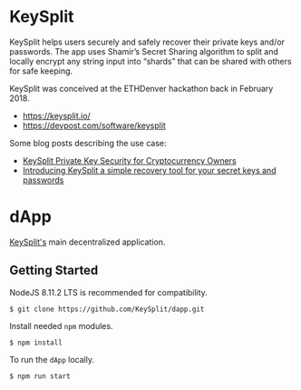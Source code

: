 # KeySplit

KeySplit helps users securely and safely recover their private keys and/or passwords. The app uses Shamir’s Secret Sharing algorithm to split and locally encrypt any string input into “shards” that can be shared with others for safe keeping.

KeySplit was conceived at the ETHDenver hackathon back in February 2018.

 - https://keysplit.io/
 - https://devpost.com/software/keysplit

Some blog posts describing the use case:
 - [KeySplit Private Key Security for Cryptocurrency Owners](https://medium.com/@nickneuman/keysplit-private-key-security-for-cryptocurrency-owners-d1653ea9631d?source=linkShare-b3e710024452-1530024188)
 - [Introducing KeySplit a simple recovery tool for your secret keys and passwords](https://medium.com/@barrassomark/introducing-keysplit-a-simple-recovery-tool-for-your-secret-keys-and-passwords-1e563b6e8ad4?source=linkShare-b3e710024452-1530024227)

# dApp
[KeySplit's](https://keysplit.io/) main decentralized application.

## Getting Started

NodeJS 8.11.2 LTS is recommended for compatibility.

```
$ git clone https://github.com/KeySplit/dapp.git
```

Install needed `npm` modules.
```
$ npm install
```

To run the `dApp` locally.

```
$ npm run start
```
